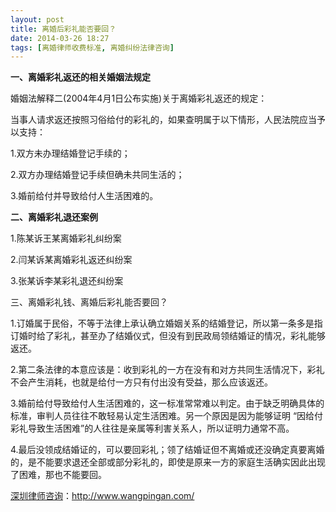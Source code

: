 ```yaml
---
layout: post
title: 离婚后彩礼能否要回？
date: 2014-03-26 18:27
tags: [离婚律师收费标准, 离婚纠纷法律咨询]
---
```

<strong>一、离婚彩礼返还的相关婚姻法规定</strong>

婚姻法解释二(2004年4月1日公布实施)关于离婚彩礼返还的规定：

当事人请求返还按照习俗给付的彩礼的，如果查明属于以下情形，人民法院应当予以支持：

1.双方未办理结婚登记手续的；

2.双方办理结婚登记手续但确未共同生活的；

3.婚前给付并导致给付人生活困难的。

<strong>二、离婚彩礼退还案例</strong>

1.陈某诉王某离婚彩礼纠纷案

2.闫某诉某离婚彩礼返还纠纷案

3.张某诉李某彩礼退还纠纷案

三、离婚彩礼钱、离婚后彩礼能否要回？

1.订婚属于民俗，不等于法律上承认确立婚姻关系的结婚登记，所以第一条多是指订婚时给了彩礼，甚至办了结婚仪式，但没有到民政局领结婚证的情况，彩礼能够返还。

2.第二条法律的本意应该是：收到彩礼的一方在没有和对方共同生活情况下，彩礼不会产生消耗，也就是给付一方只有付出没有受益，那么应该返还。

3.婚前给付导致给付人生活困难的，这一标准常常难以判定。由于缺乏明确具体的标准，审判人员往往不敢轻易认定生活困难。另一个原因是因为能够证明 “因给付彩礼导致生活困难”的人往往是亲属等利害关系人，所以证明力通常不高。

4.最后没领成结婚证的，可以要回彩礼；领了结婚证但不离婚或还没确定真要离婚的，是不能要求退还全部或部分彩礼的，即使是原来一方的家庭生活确实因此出现了困难，那也不能要回。

<a href="http://www.wangpingan.com/">深圳律师咨询</a>：<a href="http://www.wangpingan.com/">http://www.wangpingan.com/</a>

